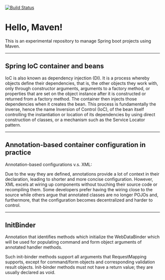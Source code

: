 [![Build Status](https://travis-ci.org/Xuhui-Wang/helloWorldMaven.svg?branch=master)](https://travis-ci.org/Xuhui-Wang/helloWorldMaven)

# Hello, Maven!
This is an experimental repository to manage Spring boot projects using Maven.

---
## Spring IoC container and beans
IoC is also known as dependency injection (DI). It is a process whereby objects define their dependencies, that is, the other objects they work with, only through constructor arguments, arguments to a factory method, or properties that are set on the object instance after it is constructed or returned from a factory method. The container then injects those dependencies when it creates the bean. This process is fundamentally the inverse, hence the name Inversion of Control (IoC), of the bean itself controlling the instantiation or location of its dependencies by using direct construction of classes, or a mechanism such as the Service Locator pattern.

---
## Annotation-based container configuration in practice
Annotation-based configurations v.s. XML:

Due to the way they are defined, annotations provide a lot of context in their declaration, leading to shorter and more concise configuration. However, XML excels at wiring up components without touching their source code or recompiling them. Some developers prefer having the wiring close to the source while others argue that annotated classes are no longer POJOs and, furthermore, that the configuration becomes decentralized and harder to control.

---

## InitBinder

Annotation that identifies methods which initialize the WebDataBinder which will be used for populating command and form object arguments of annotated handler methods.

Such init-binder methods support all arguments that RequestMapping supports, except for command/form objects and corresponding validation result objects. Init-binder methods must not have a return value; they are usually declared as void.